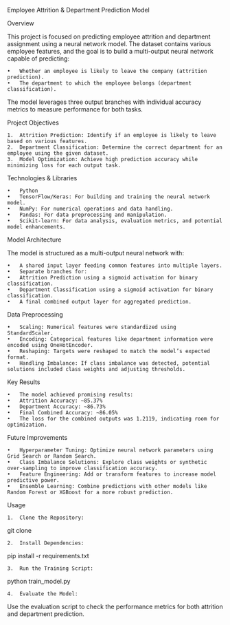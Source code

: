 Employee Attrition & Department Prediction Model

Overview

This project is focused on predicting employee attrition and department assignment using a neural network model. The dataset contains various employee features, and the goal is to build a multi-output neural network capable of predicting:

	•	Whether an employee is likely to leave the company (attrition prediction).
	•	The department to which the employee belongs (department classification).

The model leverages three output branches with individual accuracy metrics to measure performance for both tasks.

Project Objectives

	1.	Attrition Prediction: Identify if an employee is likely to leave based on various features.
	2.	Department Classification: Determine the correct department for an employee using the given dataset.
	3.	Model Optimization: Achieve high prediction accuracy while minimizing loss for each output task.

Technologies & Libraries

	•	Python
	•	TensorFlow/Keras: For building and training the neural network model.
	•	NumPy: For numerical operations and data handling.
	•	Pandas: For data preprocessing and manipulation.
	•	Scikit-learn: For data analysis, evaluation metrics, and potential model enhancements.

Model Architecture

The model is structured as a multi-output neural network with:

	•	A shared input layer feeding common features into multiple layers.
	•	Separate branches for:
	•	Attrition Prediction using a sigmoid activation for binary classification.
	•	Department Classification using a sigmoid activation for binary classification.
	•	A final combined output layer for aggregated prediction.

Data Preprocessing

	•	Scaling: Numerical features were standardized using StandardScaler.
	•	Encoding: Categorical features like department information were encoded using OneHotEncoder.
	•	Reshaping: Targets were reshaped to match the model’s expected format.
	•	Handling Imbalance: If class imbalance was detected, potential solutions included class weights and adjusting thresholds.

Key Results

	•	The model achieved promising results:
	•	Attrition Accuracy: ~85.37%
	•	Department Accuracy: ~86.73%
	•	Final Combined Accuracy: ~86.05%
	•	The loss for the combined outputs was 1.2119, indicating room for optimization.

Future Improvements

	•	Hyperparameter Tuning: Optimize neural network parameters using Grid Search or Random Search.
	•	Class Imbalance Solutions: Explore class weights or synthetic over-sampling to improve classification accuracy.
	•	Feature Engineering: Add or transform features to increase model predictive power.
	•	Ensemble Learning: Combine predictions with other models like Random Forest or XGBoost for a more robust prediction.

Usage

	1.	Clone the Repository:

git clone <repository-url>


	2.	Install Dependencies:

pip install -r requirements.txt


	3.	Run the Training Script:

python train_model.py


	4.	Evaluate the Model:
Use the evaluation script to check the performance metrics for both attrition and department prediction.

